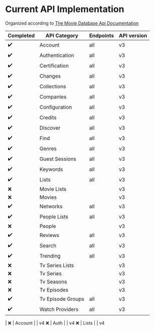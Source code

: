 # Current API Implementation

Organized according to [The Movie Database Api Documentation](https://developer.themoviedb.org/reference/intro/getting-started)

Completed | API Category | Endpoints | API version
----------|--------------|-----------|--------
✔️ | Account | all | v3
✔️ | Authentication | all | v3
✔️ | Certification | all | v3
✔️ | Changes | all | v3
✔️ | Collections | all | v3
✔️ | Companies | all | v3
✔️ | Configuration | all | v3
✔️ | Credits | all | v3
✔️ | Discover | all | v3
✔️ | Find | all | v3
✔️ | Genres | all | v3
✔️ | Guest Sessions | all | v3
✔️ | Keywords | all | v3
✔️ | Lists | all | v3
❌ | Movie Lists | | v3
❌ | Movies | | v3
✔️ | Networks | all | v3
✔️ | People Lists | all | v3
❌ | People | | v3
✔️ | Reviews | all | v3
✔️ | Search | all | v3
✔️ | Trending | all | v3
❌ | Tv Series Lists | | v3
❌ | Tv Series | | v3
❌ | Tv Seasons | | v3
❌ | Tv Episodes | | v3
✔️ | Tv Episode Groups | all | v3
✔️ | Watch Providers | all | v3
|
❌ | Account | | v4
❌ | Auth | | v4
❌ | Lists | | v4
